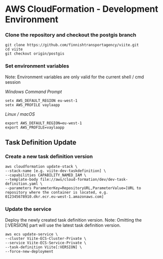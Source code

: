 # AWS CloudFormation - Development Environment

### Clone the repository and checkout the postgis branch

```
git clone https://github.com/finnishtransportagency/viite.git
cd viite
git checkout origin/postgis
```
### Set environment variables
Note: Environment variables are only valid for the current shell / cmd session

*Windows Command Prompt*
```
setx AWS_DEFAULT_REGION eu-west-1
setx AWS_PROFILE vaylaapp
```

*Linux / macOS*
```
export AWS_DEFAULT_REGION=eu-west-1
export AWS_PROFILE=vaylaapp
```

## Task Definition Update

### Create a new task definition version

```
aws cloudformation update-stack \
--stack-name [e.g. viite-dev-taskdefinition] \
--capabilities CAPABILITY_NAMED_IAM \
--template-body file://aws/cloud-formation/dev/dev-task-definition.yaml \
--parameters ParameterKey=RepositoryURL,ParameterValue=[URL to repository where the container is located, e.g. 012345678910.dkr.ecr.eu-west-1.amazonaws.com]
```

### Update the service

Deploy the newly created task definition version.
Note: Omitting the [:VERSION] part will use the latest task definition version.

```
aws ecs update-service \
--cluster Viite-ECS-Cluster-Private \
--service Viite-ECS-Service-Private \
--task-definition Viite[:VERSION] \
--force-new-deployment
```
